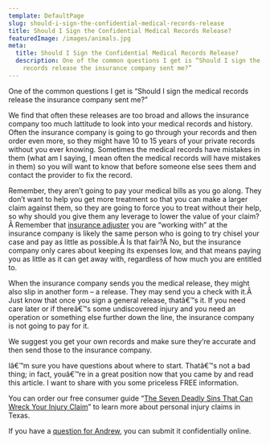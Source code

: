 ```yaml
---
template: DefaultPage
slug: should-i-sign-the-confidential-medical-records-release
title: Should I Sign the Confidential Medical Records Release?
featuredImage: /images/animals.jpg
meta:
  title: Should I Sign the Confidential Medical Records Release?
  description: One of the common questions I get is “Should I sign the medical
    records release the insurance company sent me?”
---
```

<!--StartFragment-->

One of the common questions I get is “Should I sign the medical records release the insurance company sent me?”

We find that often these releases are too broad and allows the insurance company too much lattitude to look into your medical records and history. Often the insurance company is going to go through your records and then order even more, so they might have 10 to 15 years of your private records without you ever knowing. Sometimes the medical records have mistakes in them (what am I saying, I mean often the medical records will have mistakes in them) so you will want to know that before someone else sees them and contact the provider to fix the record.

Remember, they aren’t going to pay your medical bills as you go along. They don’t want to help you get more treatment so that you can make a larger claim against them, so they are going to force you to treat without their help, so why should you give them any leverage to lower the value of your claim?Â Remember that [insurance adjuster](/faq/questions-you-should-ask-the-insurance-adjuster/) you are “working with” at the insurance company is likely the same person who is going to try chisel your case and pay as little as possible.Â Is that fair?Â No, but the insurance company only cares about keeping its expenses low, and that means paying you as little as it can get away with, regardless of how much you are entitled to.

When the insurance company sends you the medical release, they might also slip in another form – a release. They may send you a check with it.Â Just know that once you sign a general release, thatâ€™s it. If you need care later or if thereâ€™s some undiscovered injury and you need an operation or something else further down the line, the insurance company is not going to pay for it.

We suggest you get your own records and make sure they’re accurate and then send those to the insurance company.

Iâ€™m sure you have questions about where to start. Thatâ€™s not a bad thing; in fact, youâ€™re in a great position now that you came by and read this article. I want to share with you some priceless FREE information.

You can order our free consumer guide “[The Seven Deadly Sins That Can Wreck Your Injury Claim](/resources/free-texas-accident-report/)” to learn more about personal injury claims in Texas.

If you have a [question for Andrew](/contact-us/), you can submit it confidentially online.

<!--EndFragment-->
